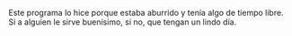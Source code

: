 Este programa lo hice porque estaba aburrido y tenía algo de tiempo libre. Si a alguien le sirve buenísimo, si no, que tengan un lindo día.

